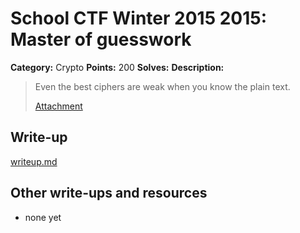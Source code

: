 # School CTF Winter 2015 2015: Master of guesswork

**Category:** Crypto
**Points:** 200
**Solves:** 
**Description:**

> Even the best ciphers are weak when you know the plain text.
> 
> 
> [Attachment](./crypto_c94350c7bc3ccac4e6f44f46b4ba69086b73c4d0.py)


## Write-up

[writeup.md](./writeup.md)

## Other write-ups and resources

* none yet
